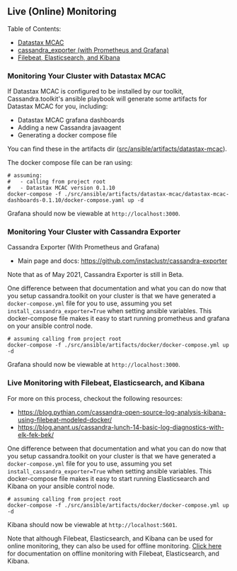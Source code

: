 ## Live (Online) Monitoring
Table of Contents:
- [Datastax MCAC](#monitoring-your-cluster-with-datastax-mcac)
- [cassandra_exporter (with Prometheus and Grafana)](#monitoring-your-cluster-with-cassandra-exporter)
- [Filebeat, Elasticsearch, and Kibana](#live-monitoring-with-filebeat-elasticsearch-and-kibana)

### Monitoring Your Cluster with Datastax MCAC
If Datastax MCAC is configured to be installed by our toolkit, Cassandra.toolkit's ansible playbook will generate some artifacts for Datastax MCAC for you, including: 
- Datastax MCAC grafana dashboards
- Adding a new Cassandra javaagent
- Generating a docker compose file 

You can find these in the artifacts dir ([src/ansible/artifacts/datastax-mcac](../../src/ansible/artifacts/datastax-mcac)). 

The docker compose file can be ran using:

```
# assuming: 
#   - calling from project root
#   - Datastax MCAC version 0.1.10
docker-compose -f ./src/ansible/artifacts/datastax-mcac/datastax-mcac-dashboards-0.1.10/docker-compose.yaml up -d
```

Grafana should now be viewable at `http://localhost:3000`.

### Monitoring Your Cluster with Cassandra Exporter
Cassandra Exporter (With Prometheus and Grafana)
- Main page and docs: https://github.com/instaclustr/cassandra-exporter

Note that as of May 2021, Cassandra Exporter is still in Beta.

One difference between that documentation and what you can do now that you setup cassandra.toolkit on your cluster is that we have generated a `docker-compose.yml` file for you to use, assuming you set `install_cassandra_exporter=True` when setting ansible variables. This docker-compose file makes it easy to start running prometheus and grafana on your ansible control node.

```
# assuming calling from project root
docker-compose -f ./src/ansible/artifacts/docker/docker-compose.yml up -d 
```

Grafana should now be viewable at `http://localhost:3000`.

### Live Monitoring with Filebeat, Elasticsearch, and Kibana

For more on this process, checkout the following resources:
- https://blog.pythian.com/cassandra-open-source-log-analysis-kibana-using-filebeat-modeled-docker/
- https://blog.anant.us/cassandra-lunch-14-basic-log-diagnostics-with-elk-fek-bek/

One difference between that documentation and what you can do now that you setup cassandra.toolkit on your cluster is that we have generated a `docker-compose.yml` file for you to use, assuming you set `install_cassandra_exporter=True` when setting ansible variables. This docker-compose file makes it easy to start running Elasticsearch and Kibana on your ansible control node.

```
# assuming calling from project root
docker-compose -f ./src/ansible/artifacts/docker/docker-compose.yml up -d 
```

Kibana should now be viewable at `http://localhost:5601`.

Note that although Filebeat, Elasticsearch, and Kibana can be used for online monitoring, they can also be used for offline monitoring. [Click here](./maintenance.offline-monitoring.md#cassandra.vision-offline-monitoring) for documentation on offline monitoring with Filebeat, Elasticsearch, and Kibana.

